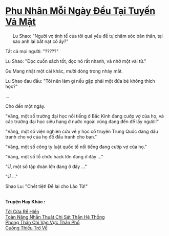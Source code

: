 <a href="https://truyentiki.com/phu-nhan-moi-ngay-deu-tai-tuyen-va-mat.33843/" title="Phu Nhân Mỗi Ngày Đều Tại Tuyến Vả Mặt"><h1>Phu Nhân Mỗi Ngày Đều Tại Tuyến Vả Mặt</h1></a><div style="display:table"><img align="right" style="float: left; padding: 10px;" src="https://truyentiki.com/images/story/200x260/33843.jpg" alt="">Lu Shao: "Người vợ tinh tế của tôi quá yếu để tự chăm sóc bản thân, tại sao anh lại bắt nạt cô ấy?" <p></p> Tất cả mọi người: "?????" <p></p> Lu Shao: "Đọc cuốn sách tốt, đọc nó rất nhanh, và nhớ một vài từ." <p></p> Gu Mang nhặt một cái khác, mười dòng trong nháy mắt. <p></p> Lu Shao đau đầu: "Tôi nên làm gì nếu gặp phải một đứa bé không thích học?" <p></p> ... <p></p> Cho đến một ngày. <p></p> "Vâng, một số trường đại học nổi tiếng ở Bắc Kinh đang cướp vợ của họ, và các trường đại học siêu hạng ở nước ngoài cũng đang đến để lấy người!" <p></p> "Vâng, một số viện nghiên cứu về y học cổ truyền Trung Quốc đang đấu tranh cho vợ của họ để đấu tranh cho bạn." <p></p> "Vâng, một số công ty luật quốc tế nổi tiếng đang cướp vợ của họ." <p></p> "Vâng, một số tổ chức hack lớn đang ở đây ..." <p></p> "Ừ, một số tập đoàn lớn đang ở đây ..." <p></p> "Ừ ..." <p></p> Shao Lu: "Chết tiệt! Để lại cho Lão Tử!"</div><p><br><b>Truyện Hay Khác :</b></p><a href="https://truyentiki.com/toi-cua-re-hien.33842/" alt="Tới Cửa Rể Hiền">Tới Cửa Rể Hiền</a><br/><a href="https://www.flickr.com/photos/188164041@N05/49956129331/" alt="Toàn Năng Nhẫn Thuật Chi Sát Thần Hệ Thống">Toàn Năng Nhẫn Thuật Chi Sát Thần Hệ Thống</a><br/><a href="https://www.flickr.com/photos/188164041@N05/49974050916/" alt="Phong Thần Chi Vạn Vực Thần Phổ">Phong Thần Chi Vạn Vực Thần Phổ</a><br/><a href="https://github.com/nownovels/top500/tree/master/truyenhay/33920/" alt="Cuồng Thiếu Trở Về">Cuồng Thiếu Trở Về</a><br/>